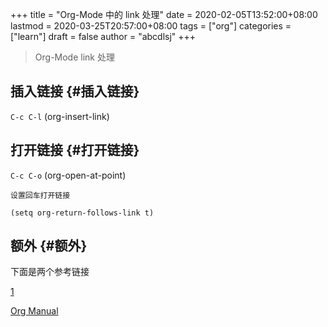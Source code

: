+++
title = "Org-Mode 中的 link 处理"
date = 2020-02-05T13:52:00+08:00
lastmod = 2020-03-25T20:57:00+08:00
tags = ["org"]
categories = ["learn"]
draft = false
author = "abcdlsj"
+++

> Org-Mode link 处理

<!--more-->


## 插入链接 {#插入链接}

`C-c C-l` (org-insert-link)


## 打开链接 {#打开链接}

`C-c C-o` (org-open-at-point)

`设置回车打开链接`

```elisp
(setq org-return-follows-link t)
```


## 额外 {#额外}

下面是两个参考链接

[1](https://brantou.github.io/2017/03/21/just-try/)

[Org Manual](https://orgmode.org/org.html#Hyperlinks)
